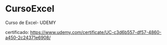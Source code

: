 # CursoExcel
Curso de Excel- UDEMY

certificado:
https://www.udemy.com/certificate/UC-c3d6b557-df57-4860-a450-2c24371e6908/
